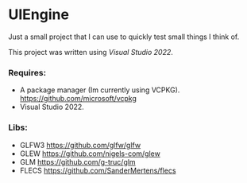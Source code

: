# UIEngine
Just a small project that I can use to quickly test small things I think of.

This project was written using *Visual Studio 2022*.

### Requires:
 - A package manager (Im currently using VCPKG).
   https://github.com/microsoft/vcpkg
 - Visual Studio 2022.
 
### Libs:
 - GLFW3
   https://github.com/glfw/glfw
 - GLEW
   https://github.com/nigels-com/glew
 - GLM
   https://github.com/g-truc/glm
 - FLECS
   https://github.com/SanderMertens/flecs
